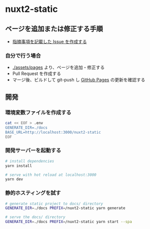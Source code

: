 # nuxt2-static

## ページを追加または修正する手順

- [指摘事項を記載した Issue を作成する](../../issues/new)


### 自分で行う場合

- [./assets/pages](./assets/pages) より、ページを追加・修正する
- Pull Request を作成する
- マージ後、ビルドして git-push し [GitHub Pages](https://oshinko.github.com/nuxt2-static) の更新を確認する


## 開発

### 環境変数ファイルを作成する

```sh
cat << EOF > .env
GENERATE_DIR=./docs
BASE_URL=http://localhost:3000/nuxt2-static
EOF
```


### 開発サーバーを起動する

```sh
# install dependencies
yarn install

# serve with hot reload at localhost:3000
yarn dev
```


### 静的ホスティングを試す

```sh
# generate static project to docs/ directory
GENERATE_DIR=./docs PREFIX=/nuxt2-static yarn generate

# serve the docs/ directory
GENERATE_DIR=./docs PREFIX=/nuxt2-static yarn start --spa
